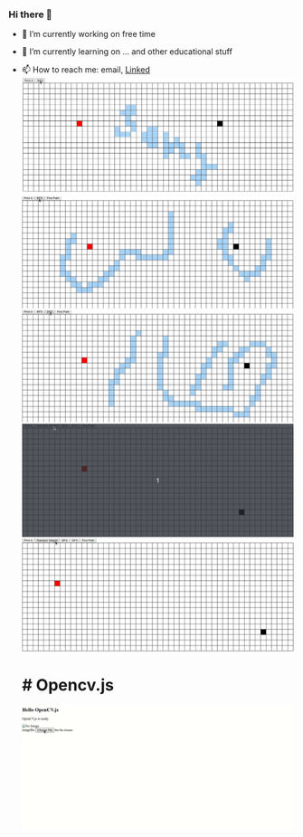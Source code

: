 ### Hi there 👋

<!--
**sangqle/sangqle** is a ✨ _special_ ✨ repository because its `README.md` (this file) appears on your GitHub profile.
-->

- 🔭 I’m currently working on free time
- 🌱 I’m currently learning on ... and other educational stuff
- 📫 How to reach me: email, [Linked](https://www.linkedin.com/in/sang-lequang)
  ![My fun BFS](https://raw.githubusercontent.com/sangqle/Data-Structures-Algorithms/master/images/BFS.gif)
  ![BFS routes](https://raw.githubusercontent.com/sangqle/Data-Structures-Algorithms/master/images/dfsroute.gif)
  ![DFS routes](https://raw.githubusercontent.com/sangqle/Data-Structures-Algorithms/master/images/dfs3.gif)
  ![BFS with random maze](https://raw.githubusercontent.com/sangqle/Data-Structures-Algorithms/master/images/bfs-maze.gif)
  ![DFS with random maze](https://raw.githubusercontent.com/sangqle/Data-Structures-Algorithms/master/images/dfs-maze.gif)
  
  # # Opencv.js
  ![Blur image](blur.gif)
